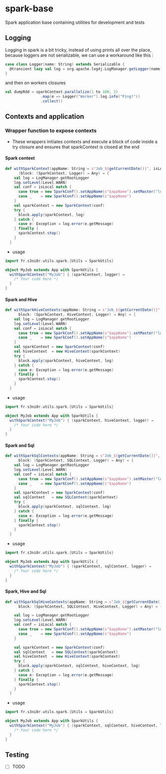 # spark-base

Spark application base containing utilities for development and tests

## Logging

Logging in spark is a bit tricky, instead of using prints all over the place, because loggers are not serializable, we 
can use a workaround like this :
```scala
case class Logger(name: String) extends Serializable {
  @transient lazy val log = org.apache.log4j.LogManager.getLogger(name)
}
```

and then on workers closures 

```scala
val dumpRdd = sparkContext.parallelize(1 to 100, 2)
                .map(e => Logger("Worker").log.info("Ping!"))
                .collect()
```

## Contexts and application

### Wrapper function to expose contexts
- These wrappers initiates contexts and execute a block of code inside a try closure and ensures that sparkContext is closed at the end 
#### Spark context
```scala
def withSparkContext(appName: String = s"Job_${getCurrentDate()}", isLocal: Boolean = false)
      (block: (SparkContext, Logger) ⇒ Any) = {
    val log = LogManager.getRootLogger
    log.setLevel(Level.WARN)
    val conf = isLocal match {
      case true ⇒ new SparkConf().setAppName(s"$appName").setMaster("local[*]")
      case _    ⇒ new SparkConf().setAppName(s"$appName")
    }
    val sparkContext = new SparkContext(conf)
    try {
      block.apply(sparkContext, log)
    } catch {
      case e: Exception ⇒ log.error(e.getMessage)
    } finally {
      sparkContext.stop()
    }
  }
```
- usage
```scala
import fr.s3ni0r.utils.spark.{Utils ⇒ SparkUtils}

object MyJob extends App with SparkUtils {
  withSparkContext("MyJob") { (sparkContext, logger) ⇒
    /* Your code here */
  }
}
```
#### Spark and Hive
```scala
def withSparkHiveContexts(appName: String = s"Job_${getCurrentDate()}", isLocal: Boolean = false)(
      block: (SparkContext, HiveContext, Logger) ⇒ Any) = {
    val log = LogManager.getRootLogger
    log.setLevel(Level.WARN)
    val conf = isLocal match {
      case true ⇒ new SparkConf().setAppName(s"$appName").setMaster("local[*]")
      case _    ⇒ new SparkConf().setAppName(s"$appName")
    }
    val sparkContext = new SparkContext(conf)
    val hiveContext  = new HiveContext(sparkContext)
    try {
      block.apply(sparkContext, hiveContext, log)
    } catch {
      case e: Exception ⇒ log.error(e.getMessage)
    } finally {
      sparkContext.stop()
    }
  }
```
- usage
```scala
import fr.s3ni0r.utils.spark.{Utils ⇒ SparkUtils}

object MyJob extends App with SparkUtils {
  withSparkContext("MyJob") { (sparkContext, hiveContext, logger) ⇒
    /* Your code here */
  }
}
```
#### Spark and Sql
```scala
def withSparkSqlContexts(appName: String = s"Job_${getCurrentDate()}", isLocal: Boolean = false)(
      block: (SparkContext, SQLContext, Logger) ⇒ Any) = {
    val log = LogManager.getRootLogger
    log.setLevel(Level.WARN)
    val conf = isLocal match {
      case true ⇒ new SparkConf().setAppName(s"$appName").setMaster("local[*]")
      case _    ⇒ new SparkConf().setAppName(s"$appName")
    }
    val sparkContext = new SparkContext(conf)
    val sqlContext   = new SQLContext(sparkContext)
    try {
      block.apply(sparkContext, sqlContext, log)
    } catch {
      case e: Exception ⇒ log.error(e.getMessage)
    } finally {
      sparkContext.stop()
    }
  }
```
- usage
```scala
import fr.s3ni0r.utils.spark.{Utils ⇒ SparkUtils}

object MyJob extends App with SparkUtils {
  withSparkContext("MyJob") { (sparkContext, sqlContext, logger) ⇒
    /* Your code here */
  }
}
```
#### Spark, Hive and Sql
```scala
def withSparkSqlHiveContexts(appName: String = s"Job_${getCurrentDate()}", isLocal: Boolean = false)(
      block: (SparkContext, SQLContext, HiveContext, Logger) ⇒ Any) = {

    val log = LogManager.getRootLogger
    log.setLevel(Level.WARN)
    val conf = isLocal match {
      case true ⇒ new SparkConf().setAppName(s"$appName").setMaster("local[*]")
      case _    ⇒ new SparkConf().setAppName(s"$appName")
    }

    val sparkContext = new SparkContext(conf)
    val sqlContext   = new SQLContext(sparkContext)
    val hiveContext  = new HiveContext(sparkContext)
    try {
      block.apply(sparkContext, sqlContext, hiveContext, log)
    } catch {
      case e: Exception ⇒ log.error(e.getMessage)
    } finally {
      sparkContext.stop()
    }
  }
```
- usage
```scala
import fr.s3ni0r.utils.spark.{Utils ⇒ SparkUtils}

object MyJob extends App with SparkUtils {
  withSparkContext("MyJob") { (sparkContext, sqlContext, hiveContext, logger) ⇒
    /* Your code here */
  }
}
```

## Testing

- [ ] TODO